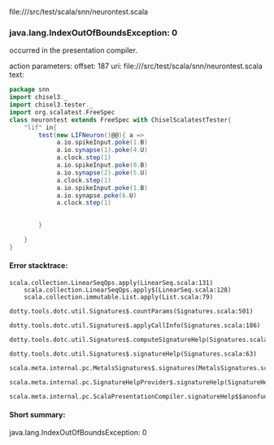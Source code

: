 file://<WORKSPACE>/src/test/scala/snn/neurontest.scala
### java.lang.IndexOutOfBoundsException: 0

occurred in the presentation compiler.

action parameters:
offset: 187
uri: file://<WORKSPACE>/src/test/scala/snn/neurontest.scala
text:
```scala
package snn
import chisel3._
import chisel3.tester._
import org.scalatest.FreeSpec
class neurontest extends FreeSpec with ChiselScalatestTester{
    "lif" in{
        test(new LIFNeuron()@@){ a =>
             a.io.spikeInput.poke(1.B)
             a.io.synapse(1).poke(4.U)
             a.clock.step(1)
             a.io.spikeInput.poke(0.B)
             a.io.synapse(2).poke(5.U)
             a.clock.step(1)
             a.io.spikeInput.poke(1.B)
             a.io.synapse.poke(6.U)
             a.clock.step(1)
            

        }

    }
}

```



#### Error stacktrace:

```
scala.collection.LinearSeqOps.apply(LinearSeq.scala:131)
	scala.collection.LinearSeqOps.apply$(LinearSeq.scala:128)
	scala.collection.immutable.List.apply(List.scala:79)
	dotty.tools.dotc.util.Signatures$.countParams(Signatures.scala:501)
	dotty.tools.dotc.util.Signatures$.applyCallInfo(Signatures.scala:186)
	dotty.tools.dotc.util.Signatures$.computeSignatureHelp(Signatures.scala:94)
	dotty.tools.dotc.util.Signatures$.signatureHelp(Signatures.scala:63)
	scala.meta.internal.pc.MetalsSignatures$.signatures(MetalsSignatures.scala:17)
	scala.meta.internal.pc.SignatureHelpProvider$.signatureHelp(SignatureHelpProvider.scala:51)
	scala.meta.internal.pc.ScalaPresentationCompiler.signatureHelp$$anonfun$1(ScalaPresentationCompiler.scala:388)
```
#### Short summary: 

java.lang.IndexOutOfBoundsException: 0